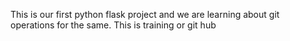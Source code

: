 This is our first python flask project and we are learning about git operations for the same.
This is training or git hub
